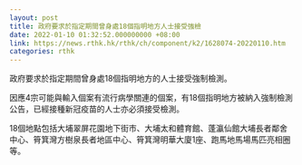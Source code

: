 ```yaml
---
layout: post
title: 政府要求於指定期間曾身處18個指明地方人士接受強檢
date: 2022-01-10 01:32:52.000000000 +08:00
link: https://news.rthk.hk/rthk/ch/component/k2/1628074-20220110.htm
categories: rthk
---
```


政府要求於指定期間曾身處18個指明地方的人士接受強制檢測。

因應4宗可能與輸入個案有流行病學關連的個案，有18個指明地方被納入強制檢測公告，已經接種新冠疫苗的人士亦必須接受檢測。

18個地點包括大埔翠屏花園地下街市、大埔太和體育館、蓬瀛仙館大埔長者鄰舍中心、筲箕灣方樹泉長者地區中心、筲箕灣明華大廈1座、跑馬地馬場馬匹亮相圈等。
